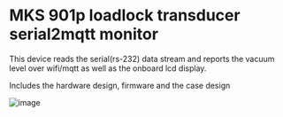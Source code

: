 # MKS 901p loadlock transducer serial2mqtt monitor
This device reads the serial(rs-232) data stream and reports the vacuum level over wifi/mqtt as well as the onboard lcd display.

Includes the hardware design, firmware and the case design

![image](https://user-images.githubusercontent.com/55506016/162062726-cfb81d99-8568-4fa1-965e-81fb2bae8ef0.png)
